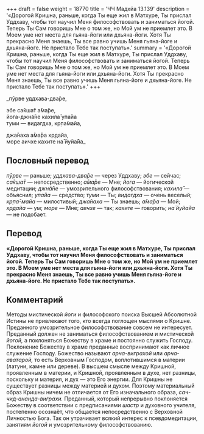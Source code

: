 +++
draft = false
weight = 18770
title = 'ЧЧ Мадхйа 13.139'
description = '«Дорогой Кришна, раньше, когда Ты еще жил в Матхуре, Ты прислал Уддхаву, чтобы тот научил Меня философствовать и заниматься йогой. Теперь Ты Сам говоришь Мне о том же, но Мой ум не приемлет это. В Моем уме нет места для гьяна-йоги или дхьяна-йоги. Хотя Ты прекрасно Меня знаешь, Ты все равно учишь Меня гьяна-йоге и дхьяна-йоге. Не пристало Тебе так поступать».'
summary = '«Дорогой Кришна, раньше, когда Ты еще жил в Матхуре, Ты прислал Уддхаву, чтобы тот научил Меня философствовать и заниматься йогой. Теперь Ты Сам говоришь Мне о том же, но Мой ум не приемлет это. В Моем уме нет места для гьяна-йоги или дхьяна-йоги. Хотя Ты прекрасно Меня знаешь, Ты все равно учишь Меня гьяна-йоге и дхьяна-йоге. Не пристало Тебе так поступать».'
+++

_пӯрве уддхава-два̄ре,  
  
эбе са̄кша̄т а̄ма̄ре,  
йога-джн̃а̄не кахила̄ упа̄йа  
туми — видагдха, кр̣па̄майа,  
  
джа̄наха а̄ма̄ра хр̣дайа,  
море аичхе кахите на̄ йуйа̄йа_

## Пословный перевод

_пӯрве_ — раньше; _уддхава_\-_два̄ре_ — через Уддхаву; _эбе_ — сейчас; _са̄кша̄т_ — непосредственно; _а̄ма̄ре_ — Мне; _йога_ — йогической медитации; _джн̃а̄не_ — умозрительного философствования; _кахила̄_ — объяснил; _упа̄йа_ — средство; _туми_ — Ты; _видагдха_ — очень веселый; _кр̣па̄_\-_майа_ — милостивый; _джа̄наха_ — Ты знаешь; _а̄ма̄ра_ — Мой; _хр̣дайа_ — ум; _море_ — Мне; _аичхе_ — так; _кахите_ — говорить; _на̄_ _йуйа̄йа_ — не подобает.

## Перевод

**«Дорогой Кришна, раньше, когда Ты еще жил в Матхуре, Ты прислал Уддхаву, чтобы тот научил Меня философствовать и заниматься йогой. Теперь Ты Сам говоришь Мне о том же, но Мой ум не приемлет это. В Моем уме нет места для гьяна-йоги или дхьяна-йоги. Хотя Ты прекрасно Меня знаешь, Ты все равно учишь Меня гьяна-йоге и дхьяна-йоге. Не пристало Тебе так поступать».**

## Комментарий

Методы мистической _йоги_ и философского поиска Высшей Абсолютной Истины не привлекают того, кто всегда поглощен мыслями о Кришне. Преданного умозрительное философствование совсем не интересует. Преданный должен не заниматься философствованием и мистической _йогой,_ а поклоняться Божеству в храме и постоянно служить Господу. Поклонение Божеству в храме преданные воспринимают как личное служение Господу. Божество называют _арча-виграхой_ или _арча-аватарой,_ то есть Верховным Господом, воплотившимся в материи (латуни, камне или дереве). В высшем смысле между Кришной, проявленным в материи, и Кришной, проявленным в духе, нет разницы, поскольку и материя, и дух — это Его энергии. Для Кришны не существует разницы между материей и духом. Поэтому материальный образ Кришны ничем не отличается от Его изначального образа, _сач-чид-ананда-виграхи._ Преданный, который непрерывно поклоняется Божеству в соответствии с предписаниями _шастр_ и духовного учителя, постепенно осознаёт, что общается непосредственно с Верховной Личностью Бога. Так он утрачивает всякий интерес к псевдомедитации, занятиям _йогой_ и умозрительному философствованию.
